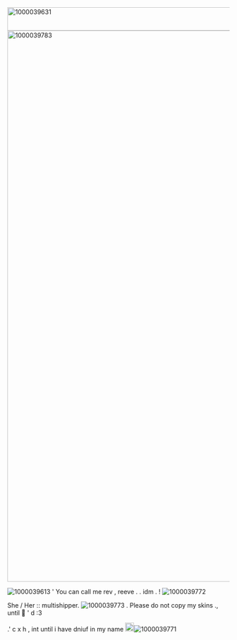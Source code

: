 <img width="640" height="53" alt="1000039631" src="https://github.com/user-attachments/assets/61ae5475-c8cf-42fb-9603-560a2b75028c" />
<img width="1745" height="1251" alt="1000039783" src="https://github.com/user-attachments/assets/8bd76db7-50c9-42d7-a5c6-33268b933286" />







![1000039613](https://github.com/user-attachments/assets/179bfcac-15bd-4d17-945a-e3efa16eea98)
' You can call me rev , reeve . . idm . ! ![1000039772](https://github.com/user-attachments/assets/bdd41ebd-6c96-4298-bafe-d5c039cdd66f)

She / Her :: multishipper. ![1000039773](https://github.com/user-attachments/assets/e16b784e-5104-45cf-b7d8-6f74bd28b960) .
Please do not copy my skins     .,     until 🎁 ' d :3 

.' c x h , int until i have dniuf in my name <img width="20" height="20" alt="1000039774" src="https://github.com/user-attachments/assets/8b592d22-b730-4c8b-ae56-37a0171d8f0e" />![1000039771](https://github.com/user-attachments/assets/4a9738e5-557b-4acd-9d15-b8882ab0e107)

